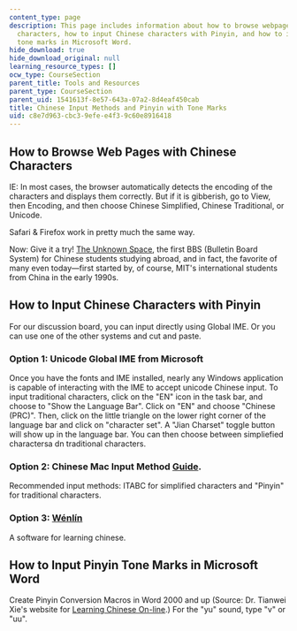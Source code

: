 ```yaml
---
content_type: page
description: This page includes information about how to browse webpages with Chinese
  characters, how to input Chinese characters with Pinyin, and how to input Pinyin
  tone marks in Microsoft Word.
hide_download: true
hide_download_original: null
learning_resource_types: []
ocw_type: CourseSection
parent_title: Tools and Resources
parent_type: CourseSection
parent_uid: 1541613f-8e57-643a-07a2-8d4eaf450cab
title: Chinese Input Methods and Pinyin with Tone Marks
uid: c8e7d963-cbc3-9efe-e4f3-9c60e8916418
---
```


How to Browse Web Pages with Chinese Characters
-----------------------------------------------

IE: In most cases, the browser automatically detects the encoding of the characters and displays them correctly. But if it is gibberish, go to View, then Encoding, and then choose Chinese Simplified, Chinese Traditional, or Unicode.

Safari & Firefox work in pretty much the same way.

Now: Give it a try! [The Unknown Space](http://www.mitbbs.com/), the first BBS (Bulletin Board System) for Chinese students studying abroad, and in fact, the favorite of many even today—first started by, of course, MIT's international students from China in the early 1990s.

How to Input Chinese Characters with Pinyin
-------------------------------------------

For our discussion board, you can input directly using Global IME. Or you can use one of the other systems and cut and paste.

### Option 1: Unicode Global IME from Microsoft

Once you have the fonts and IME installed, nearly any Windows application is capable of interacting with the IME to accept unicode Chinese input. To input traditional characters, click on the "EN" icon in the task bar, and choose to "Show the Language Bar". Click on "EN" and choose "Chinese (PRC)". Then, click on the little triangle on the lower right corner of the language bar and click on "character set". A "Jian Charset" toggle button will show up in the language bar. You can then choose between simpliefied charactersa dn traditional characters.

### Option 2: Chinese Mac Input Method [Guide](https://support.apple.com/guide/chinese-input-method/set-up-the-input-source-cim6023ab944/mac).

Recommended input methods: ITABC for simplified characters and "Pinyin" for traditional characters.

### Option 3: [Wénlín](http://www.wenlin.com/)

A software for learning chinese.

How to Input Pinyin Tone Marks in Microsoft Word
------------------------------------------------

Create Pinyin Conversion Macros in Word 2000 and up (Source: Dr. Tianwei Xie's website for [Learning Chinese On-line](http://www.csulb.edu/~txie/PINYIN/pinyin.htm).) For the "yu" sound, type "v" or "uu".